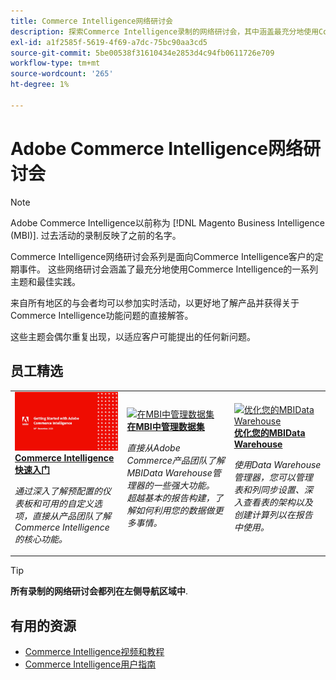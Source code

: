 ```yaml
---
title: Commerce Intelligence网络研讨会
description: 探索Commerce Intelligence录制的网络研讨会，其中涵盖最充分地使用Commerce Intelligence的多种主题和最佳实践。
exl-id: a1f2585f-5619-4f69-a7dc-75bc90aa3cd5
source-git-commit: 5be00538f31610434e2853d4c94fb0611726e709
workflow-type: tm+mt
source-wordcount: '265'
ht-degree: 1%

---
```


# Adobe Commerce Intelligence网络研讨会

>[!NOTE]
>
>Adobe Commerce Intelligence以前称为 [!DNL Magento Business Intelligence (MBI)]. 过去活动的录制反映了之前的名字。

Commerce Intelligence网络研讨会系列是面向Commerce Intelligence客户的定期事件。 这些网络研讨会涵盖了最充分地使用Commerce Intelligence的一系列主题和最佳实践。

来自所有地区的与会者均可以参加实时活动，以更好地了解产品并获得关于Commerce Intelligence功能问题的直接解答。

这些主题会偶尔重复出现，以适应客户可能提出的任何新问题。

## 员工精选

<table>
<tr>
  <td>
    <a href="https://experienceleague.adobe.com/docs/events/commerce-intelligence-webinar-recordings/2023/getting-started.html">
      <img alt="Commerce Intelligence快速入门" src="./assets/getting-started.png" />
    </a>
     <div>
      <a href="https://experienceleague.adobe.com/docs/events/commerce-intelligence-webinar-recordings/2023/getting-started.html">
        <strong>Commerce Intelligence快速入门</strong>
      </a>
    </div>
    <p>
    <em>通过深入了解预配置的仪表板和可用的自定义选项，直接从产品团队了解Commerce Intelligence的核心功能。</em>
    <p>
  </td>
  <td>
    <a href="https://experienceleague.adobe.com/docs/events/commerce-intelligence-webinar-recordings/2023/manage-data-sets.html">
      <img alt="在MBI中管理数据集" src="./assets/managing-data-sets-mbi.png" />
    </a>
     <div>
      <a href="https://experienceleague.adobe.com/docs/events/commerce-intelligence-webinar-recordings/2023/manage-data-sets.html">
        <strong>在MBI中管理数据集</strong>
      </a>
    </div>
    <p>
    <em>直接从Adobe Commerce产品团队了解MBIData Warehouse管理器的一些强大功能。 超越基本的报告构建，了解如何利用您的数据做更多事情。</em>
    <p>
  </td>
   <td>
    <a href="https://experienceleague.adobe.com/docs/events/commerce-intelligence-webinar-recordings/2021/optimize-data-warehouse.html">
      <img alt="优化您的MBIData Warehouse" src="./assets/optimize-data-warehouse.png" />
    </a>
     <div>
      <a href="https://experienceleague.adobe.com/docs/events/commerce-intelligence-webinar-recordings/2021/optimize-data-warehouse.html">
        <strong>优化您的MBIData Warehouse</strong>
      </a>
    </div>
    <p>
    <em>使用Data Warehouse管理器，您可以管理表和列同步设置、深入查看表的架构以及创建计算列以在报告中使用。</em>
    <p>
  </td>
</tr>
</table>

>[!TIP]
>
>**所有录制的网络研讨会都列在左侧导航区域中**.

## 有用的资源

- [Commerce Intelligence视频和教程](https://experienceleague.adobe.com/docs/commerce-learn/tutorials/mbi/filter-sets.html)
- [Commerce Intelligence用户指南](https://experienceleague.adobe.com/docs/commerce-business-intelligence/mbi/guide-overview.html)
